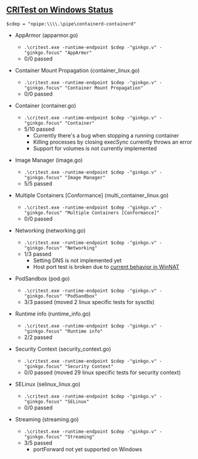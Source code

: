 ## [CRITest on Windows Status](https://github.com/SaswatB/cri-tools)

`$cdep = "npipe:\\\\.\pipe\containerd-containerd"`

* AppArmor (apparmor.go)
  * `.\critest.exe -runtime-endpoint $cdep -"ginkgo.v" -"ginkgo.focus" "AppArmor"`
  * 0/0 passed

* Container Mount Propagation (container_linux.go)
  * `.\critest.exe -runtime-endpoint $cdep -"ginkgo.v" -"ginkgo.focus" "Container Mount Propagation"`
  * 0/0 passed

* Container (container.go)
  * `.\critest.exe -runtime-endpoint $cdep -"ginkgo.v" -"ginkgo.focus" "Container"`
  * 5/10 passed
    * Currently there's a bug when stopping a running container
    * Killing processes by closing execSync currently throws an error
    * Support for volumes is not currently implemented

* Image Manager (image.go)
  * `.\critest.exe -runtime-endpoint $cdep -"ginkgo.v" -"ginkgo.focus" "Image Manager"`
  * 5/5 passed

* Multiple Containers [Conformance] (multi_container_linux.go)
  * `.\critest.exe -runtime-endpoint $cdep -"ginkgo.v" -"ginkgo.focus" "Multiple Containers [Conformance]"`
  * 0/0 passed

* Networking (networking.go)
  * `.\critest.exe -runtime-endpoint $cdep -"ginkgo.v" -"ginkgo.focus" "Networking"`
  * 1/3 passed
    * Setting DNS is not implemented yet
    * Host port test is broken due to [current behavior in WinNAT](https://blogs.technet.microsoft.com/virtualization/2016/05/25/windows-nat-winnat-capabilities-and-limitations/)

* PodSandbox (pod.go)
  * `.\critest.exe -runtime-endpoint $cdep -"ginkgo.v" -"ginkgo.focus" "PodSandbox"`
  * 3/3 passed (moved 2 linux specific tests for sysctls)

* Runtime info (runtime_info.go)
  * `.\critest.exe -runtime-endpoint $cdep -"ginkgo.v" -"ginkgo.focus" "Runtime info"`
  * 2/2 passed

* Security Context (security_context.go)
  * `.\critest.exe -runtime-endpoint $cdep -"ginkgo.v" -"ginkgo.focus" "Security Context"`
  * 0/0 passed (moved 29 linux specific tests for security context)

* SELinux (selinux_linux.go)
  * `.\critest.exe -runtime-endpoint $cdep -"ginkgo.v" -"ginkgo.focus" "SELinux"`
  * 0/0 passed

* Streaming (streaming.go)
  * `.\critest.exe -runtime-endpoint $cdep -"ginkgo.v" -"ginkgo.focus" "Streaming"`
  * 3/5 passed
    * portForward not yet supported on Windows